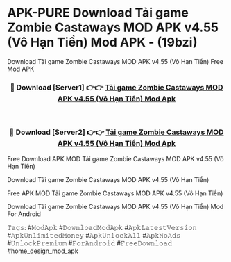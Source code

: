 # APK-PURE Download Tải game Zombie Castaways MOD APK v4.55 (Vô Hạn Tiền) Mod APK - (19bzi)
Download Tải game Zombie Castaways MOD APK v4.55 (Vô Hạn Tiền) Free Mod APK

<div align="center">
<h3>🔴 Download [Server1] 👉👉 <a href="https://apk-comot.site?title=Tải_game_Zombie_Castaways_MOD_APK_v4.55_(Vô_Hạn_Tiền)">Tải game Zombie Castaways MOD APK v4.55 (Vô Hạn Tiền) Mod Apk</a></h3><br>

<h3>🔴 Download [Server2] 👉👉 <a href="https://apk-comot.site?title=Tải_game_Zombie_Castaways_MOD_APK_v4.55_(Vô_Hạn_Tiền)">Tải game Zombie Castaways MOD APK v4.55 (Vô Hạn Tiền) Mod Apk</a></h3>
</div>


Free Download APK MOD Tải game Zombie Castaways MOD APK v4.55 (Vô Hạn Tiền)

Download Tải game Zombie Castaways MOD APK v4.55 (Vô Hạn Tiền) 

Free APK MOD Tải game Zombie Castaways MOD APK v4.55 (Vô Hạn Tiền) 

Download Tải game Zombie Castaways MOD APK v4.55 (Vô Hạn Tiền) Mod For Android

𝚃𝚊𝚐𝚜: #𝙼𝚘𝚍𝙰𝚙𝚔 #𝙳𝚘𝚠𝚗𝚕𝚘𝚊𝚍𝙼𝚘𝚍𝙰𝚙𝚔 #𝙰𝚙𝚔𝙻𝚊𝚝𝚎𝚜𝚝𝚅𝚎𝚛𝚜𝚒𝚘𝚗 #𝙰𝚙𝚔𝚄𝚗𝚕𝚒𝚖𝚒𝚝𝚎𝚍𝙼𝚘𝚗𝚎𝚢 #𝙰𝚙𝚔𝚄𝚗𝚕𝚘𝚌𝚔𝙰𝚕𝚕 #𝙰𝚙𝚔𝙽𝚘𝙰𝚍𝚜 #𝚄𝚗𝚕𝚘𝚌𝚔𝙿𝚛𝚎𝚖𝚒𝚞𝚖 #𝙵𝚘𝚛𝙰𝚗𝚍𝚛𝚘𝚒𝚍 #𝙵𝚛𝚎𝚎𝙳𝚘𝚠𝚗𝚕𝚘𝚊𝚍 #home_design_mod_apk